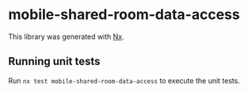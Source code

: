 # mobile-shared-room-data-access

This library was generated with [Nx](https://nx.dev).

## Running unit tests

Run `nx test mobile-shared-room-data-access` to execute the unit tests.
